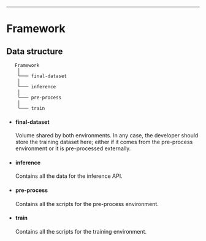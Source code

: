 -----------------------------------------
# Framework 

## Data structure


       Framework
        │
        └─── final-dataset
        │   
        └─── inference 
        │   
        └─── pre-process
        │   
        └─── train

* #### final-dataset
    Volume shared by both environments. In any case, the developer should store the training dataset here; either if it comes from the pre-process environment or it is pre-processed externally.

* #### inference
    Contains all the data for the inference API.

* #### pre-process
    Contains all the scripts for the pre-process environment.

* #### train
    Contains all the scripts for the training environment.
